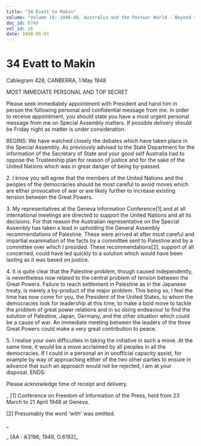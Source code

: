 ```yaml
---
title: "34 Evatt to Makin"
volume: "Volume 16: 1948-49, Australia and the Postwar World - Beyond the Region"
doc_id: 6749
vol_id: 16
date: 1948-05-01
---
```


# 34 Evatt to Makin

Cablegram 428, CANBERRA, 1 May 1948

MOST IMMEDIATE PERSONAL AND TOP SECRET

Please seek immediately appointment with President and hand him in person the following personal and confidential message from me. In order to receive appointment, you should state you have a most urgent personal message from me on Special Assembly matters. If possible delivery should be Friday night as matter is under consideration.

BEGINS: We have watched closely the debates which have taken place in the Special Assembly. As previously advised to the State Department for the information of the Secretary of State and your good self Australia had to oppose the Trusteeship plan for reason of justice and for the sake of the United Nations which was in great danger of being by-passed.

2\. I know you will agree that the members of the United Nations and the peoples of the democracies should be most careful to avoid moves which are either provocative of war or are likely further to increase existing tension between the Great Powers.

3\. My representatives at the Geneva Information Conference[1] and at all international meetings are directed to support the United Nations and all its decisions. For that reason the Australian representative on the Special Assembly has taken a lead in upholding the General Assembly recommendations of Palestine. These were arrived at after most careful and impartial examination of the facts by a committee sent to Palestine and by a committee over which I presided. These recommendations[2], support of all concerned, could have led quickly to a solution which would have been lasting as it was based on justice.

4\. It is quite clear that the Palestine problem, though caused independently, is nevertheless now related to the central problem of tension between the Great Powers. Failure to reach settlement in Palestine as in the Japanese treaty, is merely a by-product of the major problem. This being so, I feel the time has now come for you, the President of the United States, to whom the democracies look for leadership at this time, to make a bold move to tackle the problem of great power relations and in so doing endeavour to find the solution of Palestine, Japan, Germany, and the other situation which could be a cause of war. An immediate meeting between the leaders of the three Great Powers could make a very great contribution to peace.

5\. I realise your own difficulties in taking the initiative in such a move. At the same time, it would be a move acclaimed by all peoples in all the democracies. If I could in a personal an in unofficial capacity assist, for example by way of approaching either of the two other parties to ensure in advance that such an approach would not be rejected, I am at your disposal. ENDS:

Please acknowledge time of receipt and delivery.

_ [1] Conference on Freedom of Information of the Press, held from 23 March to 21 April 1948 at Geneva.

[2] Presumably the word 'with' was omitted.

_

_ [AA : A3196, 1948, O.6192]_
